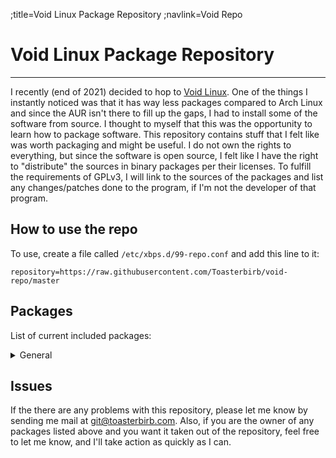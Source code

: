 ;title=Void Linux Package Repository
;navlink=Void Repo

# Void Linux Package Repository
---
I recently (end of 2021) decided to hop to [Void Linux](https://voidlinux.org/). One of the things I instantly noticed was that it has way less packages compared to Arch Linux and since the AUR isn't there to fill up the gaps, I had to install some of the software from source. I thought to myself that this was the opportunity to learn how to package software.
<break>
This repository contains stuff that I felt like was worth packaging and might be useful. I do not own the rights to everything, but since the software is open source, I felt like I have the right to "distribute" the sources in binary packages per their licenses. To fulfill the requirements of GPLv3, I will link to the sources of the packages and list any changes/patches done to the program, if I'm not the developer of that program.

## How to use the repo
To use, create a file called `/etc/xbps.d/99-repo.conf` and add this line to it:
```
repository=https://raw.githubusercontent.com/Toasterbirb/void-repo/master
```

## Packages
List of current included packages:
<details>
	<summary>General</summary>

- [dde](https://github.com/Toasterbirb/dde)
- [mononoki](https://github.com/madmalik/mononoki/tree/master)
- [Typon](https://github.com/ihsuy/Typon)
- [ytfzf](https://github.com/pystardust/ytfzf)
- [xnotify](https://github.com/phillbush/xnotify)
</details>

## Issues
If the there are any problems with this repository, please let me know by sending me mail at git@toasterbirb.com.
<break>
Also, if you are the owner of any packages listed above and you want it taken out of the repository, feel free to let me know, and I'll take action as quickly as I can.
